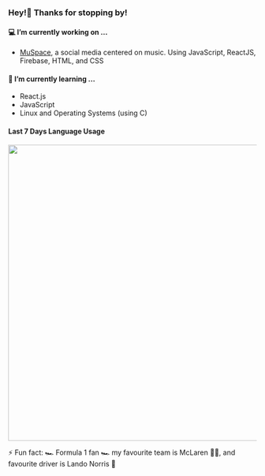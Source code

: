 ### Hey!👋 Thanks for stopping by!


#### 💻 I’m currently working on ...
  - [MuSpace](https://muspace.me), a social media centered on music. Using JavaScript, ReactJS, Firebase, HTML, and CSS
#### 📖 I’m currently learning ...
  - React.js
  - JavaScript
  - Linux and Operating Systems (using C)

#### Last 7 Days Language Usage
<img src="https://wakatime.com/share/@7df06c4d-3ae6-4fd1-b913-a1e9df7a48f1/3ef21556-d799-4147-86d1-d4c7d7749991.svg" width="600">


⚡ Fun fact: 🏎️ Formula 1 fan 🏎️ my favourite team is McLaren 🧡💙, and favourite driver is Lando Norris 🏁
